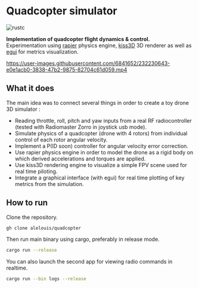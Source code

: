 # **Quadcopter simulator**
![rustc](https://img.shields.io/badge/rustc-1.67.0-important)

**Implementation of quadcopter flight dynamics & control.**  
Experimentation using [rapier](https://rapier.rs/) physics engine, [kiss3D](https://docs.rs/kiss3d/0.35.0/kiss3d/) 3D renderer as well as [egui](https://docs.rs/egui/0.20.1/egui/) for metrics visualization.

https://user-images.githubusercontent.com/6841652/232230643-e0e1acb0-3838-47b2-9875-82704c61d059.mp4

## **What it does**
The main idea was to connect several things in order to create a toy drone 3D simulator :
- Reading throttle, roll, pitch and yaw inputs from a real RF radiocontroller (tested with Radiomaster Zorro in joystick usb mode).
- Simulate physics of a quadcopter (drone with 4 rotors) from individual control of each rotor angular velocity.
- Implement a P(ID soon) controller for angular velocity error correction.
- Use rapier physics engine in order to model the drone as a rigid body on which derived accelerations and torques are applied.
- Use kiss3D rendering engine to visualize a simple FPV scene used for real time piloting.
- Integrate a graphical interface (with egui) for real time plotting of key metrics from the simulation.
## **How to run**
Clone the repository.
```bash
gh clone alelouis/quadcopter
```
Then run main binary using cargo, preferably in release mode.
```bash
cargo run --release
```

You can also launch the second app for viewing radio commands in realtime.
```bash
cargo run --bin logs --release
```

